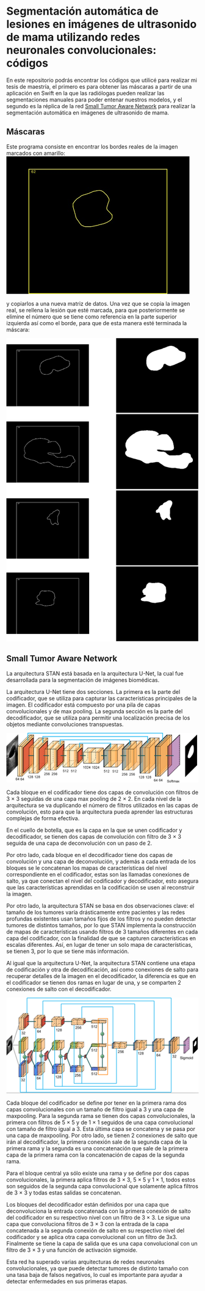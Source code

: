 # Segmentación automática de lesiones en imágenes de ultrasonido de mama utilizando redes neuronales convolucionales: códigos

En este repositorio podrás encontrar los códigos que utilicé para realizar mi tesis de maestría, el primero es para obtener las máscaras a partir de una aplicación en Swift en la que las radiólogas pueden realizar las segmentaciones manuales para poder entenar nuestros modelos, y el segundo es la réplica de la red [Small Tumor Aware Network](https://arxiv.org/ftp/arxiv/papers/2002/2002.01034.pdf) para realizar la segmentación automática en imágenes de ultrasonido de mama.

## Máscaras
Este programa consiste en encontrar los bordes reales de la imagen marcados con amarillo: 
![Borde amarillo](images/mask1.jpeg)

y copiarlos a una nueva matriz de datos. Una vez que se copia la imagen real, se rellena la lesión que esté marcada, para que posteriormente se elimine el número que se tiene como referencia en la parte superior izquierda así como el borde, para que de esta manera esté terminada la máscara:

![Resultado](images/mask6.PNG)

## Small Tumor Aware Network

La arquitectura STAN está basada en la arquitectura U-Net, la cual fue desarrollada para la segmentación de imágenes biomédicas.


La arquitectura U-Net tiene dos secciones. La primera es la parte del codificador, que se utiliza para capturar las características principales de la imagen. El codificador está compuesto por una pila de capas convolucionales y de max pooling. La segunda sección es la parte del decodificador, que se utiliza para permitir una localización precisa de los objetos mediante convoluciones transpuestas. 

![Unet](images/unett.PNG)

Cada bloque en el codificador tiene dos capas de convolución con filtros de 3 × 3 seguidas de una capa max pooling de 2 × 2. En cada nivel de la arquitectura se va duplicando el número de filtros utilizados en las capas de convolución, esto para que la arquitectura pueda aprender las estructuras complejas de forma efectiva. 

En el cuello de botella, que es la capa en la que se unen codificador y decodificador, se tienen dos capas de convolución con filtro de 3 × 3 seguida de una capa de deconvolución con un paso de 2.

Por otro lado, cada bloque en el decodificador tiene dos capas de convolución y una capa de deconvolución, y además a cada entrada de los bloques se le concatenan los mapas de características del nivel correspondiente en el codificador, estas son las llamadas conexiones de salto, ya que conectan el nivel del codificador y decodificador, esto asegura que las características aprendidas en la codificación se usen al reconstruir la imagen.

Por otro lado, la arquitectura STAN se basa en dos observaciones clave: el tamaño de los tumores varía drásticamente entre pacientes y las redes profundas existentes usan tamaños fijos de los filtros y no pueden detectar tumores de distintos tamaños, por lo que STAN implementa la construcción de mapas de características usando filtros de 3 tamaños diferentes en cada capa del codificador, con la finalidad de que se capturen características en escalas diferentes. Así, en lugar de tener un solo mapa de características, se tienen 3, por lo que se tiene más información.

Al igual que la arquitectura U-Net, la arquitectura STAN contiene una etapa de codificación y otra de decodificación, así como conexiones de salto para recuperar detalles de la imagen en el decodificador, la diferencia es que en el codificador se tienen dos ramas en lugar de una, y se comparten 2 conexiones de salto con el decodificador.

![stan](images/arqstan.png)

Cada bloque del codificador se define por tener en la primera rama dos capas convolucionales con un tamaño de filtro igual a 3 y una capa de maxpooling. Para la segunda rama se tienen dos capas convolucionales, la primera con filtros de 5 × 5 y de 1 × 1 seguidos de una capa convolucional con tamaño de filtro igual a 3. Esta última capa se concatena y se pasa por una capa de maxpooling. Por otro lado, se tienen 2 conexiones de salto que irán al decodificador, la primera conexión sale de la segunda capa de la primera rama y la segunda es una concatenación que sale de la primera capa de la primera rama con la concatenación de capas de la segunda rama.

Para el bloque central ya sólo existe una rama y se define por dos capas convolucionales, la primera aplica filtros de 3 × 3, 5 × 5 y 1 × 1, todos estos son seguidos de la segunda capa convolucional que solamente aplica filtros de 3 × 3 y todas estas salidas se concatenan.

Los bloques del decodificador están definidos por una capa que deconvoluciona la entrada concatenada con la primera conexión de salto del codificador en su respectivo nivel con un filtro de 3 × 3. Le sigue una capa que convoluciona filtros de 3 × 3 con la entrada de la capa concatenada a la segunda conexión de salto en su respectivo nivel del codificador y se aplica otra capa convolucional con un filtro de 3x3. Finalmente se tiene la capa de salida que es una capa convolucional con un filtro de 3 × 3 y una función de activación sigmoide.

Esta red ha superado varias arquitecturas de redes neuronales convolucionales, ya que puede detectar tumores de distinto tamaño con una tasa baja de falsos negativos, lo cual es importante para ayudar a detectar enfermedades en sus primeras etapas.


